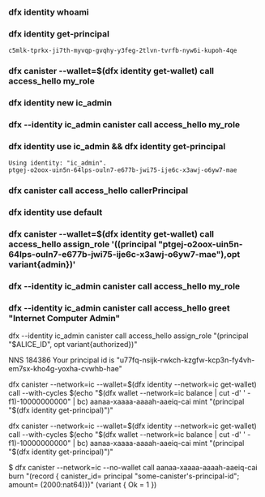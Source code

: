### dfx identity whoami

### dfx identity get-principal
```
c5mlk-tprkx-ji7th-myvqp-gvqhy-y3feg-2tlvn-tvrfb-nyw6i-kupoh-4qe
```

### dfx canister --wallet=$(dfx identity get-wallet) call access_hello my_role

### dfx identity new ic_admin

### dfx --identity ic_admin canister call access_hello my_role

### dfx identity use ic_admin && dfx identity get-principal
```
Using identity: "ic_admin".
ptgej-o2oox-uin5n-64lps-ouln7-e677b-jwi75-ije6c-x3awj-o6yw7-mae
```

### dfx canister call access_hello callerPrincipal


### dfx identity use default


### dfx canister --wallet=$(dfx identity get-wallet) call access_hello assign_role '((principal "ptgej-o2oox-uin5n-64lps-ouln7-e677b-jwi75-ije6c-x3awj-o6yw7-mae"),opt variant{admin})'

### dfx --identity ic_admin canister call access_hello my_role

### dfx --identity ic_admin canister call access_hello greet "Internet Computer Admin"


dfx --identity ic_admin canister call access_hello assign_role "(principal \"$ALICE_ID\", opt variant{authorized})"



NNS 184386
Your principal id is "u77fq-nsijk-rwkch-kzgfw-kcp3n-fy4vh-em7sx-kho4g-yoxha-cvwhb-hae"


dfx canister --network=ic --wallet=$(dfx identity --network=ic get-wallet) call --with-cycles $(echo "$(dfx wallet --network=ic balance | cut -d' ' -f1)-10000000000" | bc) aanaa-xaaaa-aaaah-aaeiq-cai mint "(principal \"$(dfx identity get-principal)\")"

dfx canister --network=ic --wallet=$(dfx identity --network=ic get-wallet) call --with-cycles $(echo "$(dfx wallet --network=ic balance | cut -d' ' -f1)-10000000000" | bc) aanaa-xaaaa-aaaah-aaeiq-cai mint "(principal \"$(dfx identity get-principal)\")"

$ dfx canister --network=ic --no-wallet call aanaa-xaaaa-aaaah-aaeiq-cai burn "(record { canister_id= principal \"some-canister's-principal-id\"; amount= (2000:nat64)})"
(variant { Ok = 1 })